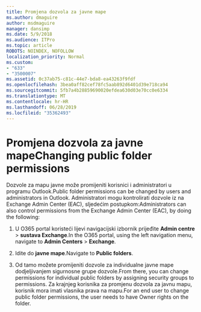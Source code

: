 ```yaml
---
title: Promjena dozvola za javne mape
ms.author: dmaguire
author: msdmaguire
manager: dansimp
ms.date: 5/9/2018
ms.audience: ITPro
ms.topic: article
ROBOTS: NOINDEX, NOFOLLOW
localization_priority: Normal
ms.custom:
- "633"
- "3500007"
ms.assetid: 0c37ab75-c81c-44e7-bda8-ea43263f9fdf
ms.openlocfilehash: 3bea0aff82cef78fc5aab892d6401d39e718ca94
ms.sourcegitcommit: 5fb7a4b28859690020efdea630d03e70cc0e6334
ms.translationtype: MT
ms.contentlocale: hr-HR
ms.lasthandoff: 06/28/2019
ms.locfileid: "35362493"
---
```

# <a name="changing-public-folder-permissions"></a><span data-ttu-id="eca43-102">Promjena dozvola za javne mape</span><span class="sxs-lookup"><span data-stu-id="eca43-102">Changing public folder permissions</span></span>

<span data-ttu-id="eca43-103">Dozvole za mapu javne može promijeniti korisnici i administratori u programu Outlook.</span><span class="sxs-lookup"><span data-stu-id="eca43-103">Public folder permissions can be changed by users and administrators in Outlook.</span></span> <span data-ttu-id="eca43-104">Administratori mogu kontrolirati dozvole iz na Exchange Admin Center (EAC), sljedećim postupkom:</span><span class="sxs-lookup"><span data-stu-id="eca43-104">Administrators can also control permissions from the Exchange Admin Center (EAC), by doing the following:</span></span>
  
1. <span data-ttu-id="eca43-105">U O365 portal koristeći lijevi navigacijski izbornik prijeđite **Admin centre** \> **sustava Exchange**.</span><span class="sxs-lookup"><span data-stu-id="eca43-105">In the O365 portal, using the left navigation menu, navigate to **Admin Centers** \> **Exchange**.</span></span>

2. <span data-ttu-id="eca43-106">Idite do **javne mape**.</span><span class="sxs-lookup"><span data-stu-id="eca43-106">Navigate to **Public folders**.</span></span>

3. <span data-ttu-id="eca43-107">Od tamo možete promijeniti dozvole za individualne javne mape dodjeljivanjem sigurnosne grupe dozvole.</span><span class="sxs-lookup"><span data-stu-id="eca43-107">From there, you can change permissions for individual public folders by assigning security groups to permissions.</span></span> <span data-ttu-id="eca43-108">Za krajnjeg korisnika za promjenu dozvola za javnu mapu, korisnik mora imati vlasnika prava na mapu.</span><span class="sxs-lookup"><span data-stu-id="eca43-108">For an end user to change public folder permissions, the user needs to have Owner rights on the folder.</span></span>
